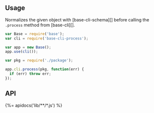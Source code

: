 ## Usage

Normalizes the given object with [base-cli-schema][] before calling the `.process` method from [base-cli][].

```js
var Base = require('base');
var cli = require('base-cli-process');

var app = new Base();
app.use(cli());

var pkg = require('./package');

app.cli.process(pkg, function(err) {
  if (err) throw err;
});
```

## API
{%= apidocs('lib/**/*.js') %}
